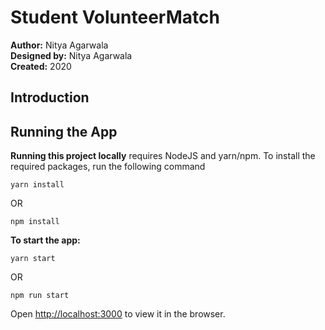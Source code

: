 # Student VolunteerMatch
**Author:** Nitya Agarwala  
**Designed by:** Nitya Agarwala   
**Created:** 2020

## Introduction

## Running the App

**Running this project locally** requires NodeJS and yarn/npm. To install the required packages, run the following command

```yarn install```

OR

```npm install```

**To start the app:**  

```yarn start```

OR

```npm run start```

Open [http://localhost:3000](http://localhost:3000) to view it in the browser.


